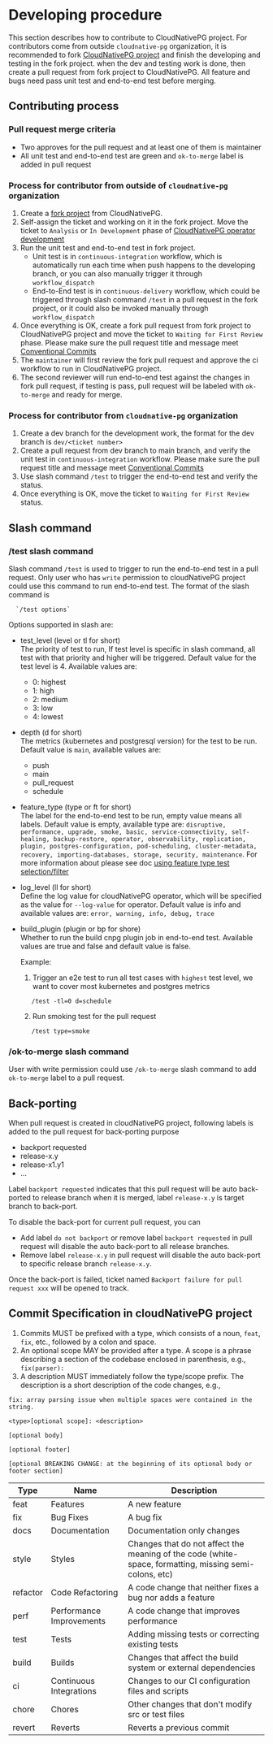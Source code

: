 # Developing procedure


This section describes how to contribute to CloudNativePG project. For 
contributors come from outside `cloudnative-pg` organization, it is recommended
to fork [CloudNativePG project](https://github.com/cloudnative-pg/cloudnative-pg) 
and finish the developing and testing in the fork project. when the dev and testing work is done,
then create a pull request from fork project to CloudNativePG. All feature and bugs 
need pass unit test and end-to-end test before merging. 

## Contributing process 

### Pull request merge criteria

- Two approves for the pull request and at least one of them is maintainer
- All unit test and end-to-end test are green and `ok-to-merge` label is added in pull request

### Process for contributor from outside of `cloudnative-pg` organization

1. Create a [fork project](https://github.com/cloudnative-pg/cloudnative-pg/fork) from CloudNativePG.
2. Self-assign the ticket and working on it in the fork project. Move the ticket to `Analysis` or `In Development`
phase of [CloudNativePG operator development](https://github.com/orgs/cloudnative-pg/projects/2)
3. Run the unit test and end-to-end test in fork project. 
   - Unit test is in `continuous-integration` workflow, which is automatically run each time 
   when push happens to the developing branch, or you can also manually trigger it through `workflow_dispatch`
   - End-to-End test is in `continuous-delivery` workflow, which could be triggered through slash command
   `/test` in a pull request in the fork project, or it could also be invoked manually through 
   `workflow_dispatch`
4. Once everything is OK, create a fork pull request from fork project to CloudNativePG project and move the ticket
to `Waiting for First Review` phase. Please make sure the pull request title and message meet [Conventional Commits](https://www.conventionalcommits.org/en/v1.0.0/)
5. The `maintainer` will first review the fork pull request and approve the ci workflow to run in CloudNativePG project.
6. The second reviewer will run end-to-end test against the changes in fork pull request, if testing is pass, pull request 
will be labeled with `ok-to-merge` and ready for merge.

### Process for contributor from `cloudnative-pg` organization

1. Create a dev branch for the development work, the format for the dev branch is `dev/<ticket number>`
2. Create a pull request from dev branch to main branch, and verify the unit test in `continuous-integration` workflow.
Please make sure the pull request title and message meet [Conventional Commits](https://www.conventionalcommits.org/en/v1.0.0/)
3. Use slash command `/test` to trigger the end-to-end test and verify the status.
4. Once everything is OK, move the ticket to `Waiting for First Review` status.


## Slash command 

###  /test slash command

Slash command `/test` is used to trigger to run the end-to-end test in a pull request. Only user who has `write` permission
to cloudNativePG project could use this command to run end-to-end test. The format of the slash command is 

      `/test options`

Options supported in slash are:

- test_level (level or tl for short)  
 The priority of test to run, If test level is specific in slash command, all test with that priority and higher will 
be triggered. Default value for the test level is 4. Available values are:
  - 0: highest
  - 1: high
  - 2: medium 
  - 3: low
  - 4: lowest 

- depth (d for short)   
  The metrics (kubernetes and postgresql version) for the test to be run. Default value is `main`, available values 
are:
  - push
  - main
  - pull_request
  - schedule
- feature_type (type or ft for short)  
  The label for the end-to-end test to be run, empty value means all labels. Default value is empty, available 
type are: `disruptive, performance, upgrade, smoke, basic, service-connectivity, self-healing,
  backup-restore, operator, observability, replication, plugin, postgres-configuration, pod-scheduling,
  cluster-metadata, recovery, importing-databases, storage, security, maintenance`. For more information about
please see doc [using feature type test selection/filter](https://github.com/cloudnative-pg/cloudnative-pg/tree/main/contribute/e2e_testing_environment#using-feature-type-test-selectionfilter)
- log_level (ll for short)    
  Define the log value for cloudNativePG operator, which will be specified as the value for `--log-value` for operator.
Default value is info and available values are: `error, warning, info, debug, trace`
- build_plugin (plugin or bp for shore)  
  Whether to run the build cnpg plugin job in end-to-end test. Available values are true and false and default value 
is false.


  Example:
  1. Trigger an e2e test to run all test cases with `highest` test level, we want to cover most kubernetes and postgres metrics

  ```
     /test -tl=0 d=schedule
  ```
  2. Run smoking test for the pull request
  ```
     /test type=smoke
  ```

###  /ok-to-merge slash command

User with write permission could use `/ok-to-merge` slash command to add `ok-to-merge` label to a pull request. 

## Back-porting 

When pull request is created in cloudNativePG project, following labels is added to the pull request for  back-porting purpose
 - backport requested
 - release-x.y
 - release-x1.y1
 - ...

Label `backport requested` indicates that this pull request will be auto back-ported to release branch when it is merged, 
label `release-x.y` is target branch to back-port. 

To disable the back-port for current pull request, you can 

- Add label `do not backport` or remove label `backport requested` in pull request will disable the auto back-port to all
release branches. 
- Remove label `release-x.y` in pull request will disable the auto back-port to specific release branch `release-x.y`.

Once the back-port is failed, ticket named `Backport failure for pull request xxx` will be opened to track.


## Commit Specification in cloudNativePG project

1. Commits MUST be prefixed with a type, which consists of a noun, `feat`, `fix`, etc., followed by a colon and space.
2. An optional scope MAY be provided after a type. A scope is a phrase describing a section of the codebase enclosed in parenthesis, e.g., `fix(parser): `
3. A description MUST immediately follow the type/scope prefix. The description is a short description of the code changes, e.g.,

`fix: array parsing issue when multiple spaces were contained in the string.`

```
<type>[optional scope]: <description>

[optional body]

[optional footer]

[optional BREAKING CHANGE: at the beginning of its optional body or footer section]
```


| Type | Name | Description | 
| -------|------|-------------|
| feat | Features | A new feature |
| fix | Bug Fixes | A bug fix |
| docs | Documentation | Documentation only changes |
| style | Styles | Changes that do not affect the meaning of the code (white-space, formatting, missing semi-colons, etc) |
| refactor | Code Refactoring |  A code change that neither fixes a bug nor adds a feature |
| perf | Performance Improvements | A code change that improves performance |
| test | Tests | Adding missing tests or correcting existing tests |
| build | Builds | Changes that affect the build system or external dependencies |
| ci | Continuous Integrations |Changes to our CI configuration files and scripts |
| chore | Chores | Other changes that don't modify src or test files | 
| revert | Reverts | Reverts a previous commit | 


